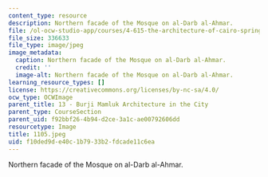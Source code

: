 ```yaml
---
content_type: resource
description: Northern facade of the Mosque on al-Darb al-Ahmar.
file: /ol-ocw-studio-app/courses/4-615-the-architecture-of-cairo-spring-2002/f10ded9de40c1b7933b2fdcade11c6ea_1105.jpeg
file_size: 336633
file_type: image/jpeg
image_metadata:
  caption: Northern facade of the Mosque on al-Darb al-Ahmar.
  credit: ''
  image-alt: Northern facade of the Mosque on al-Darb al-Ahmar.
learning_resource_types: []
license: https://creativecommons.org/licenses/by-nc-sa/4.0/
ocw_type: OCWImage
parent_title: 13 - Burji Mamluk Architecture in the City
parent_type: CourseSection
parent_uid: f92bbf26-4b94-d2ce-3a1c-ae00792606dd
resourcetype: Image
title: 1105.jpeg
uid: f10ded9d-e40c-1b79-33b2-fdcade11c6ea
---
```

Northern facade of the Mosque on al-Darb al-Ahmar.